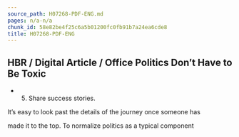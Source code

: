 ```yaml
---
source_path: H07268-PDF-ENG.md
pages: n/a-n/a
chunk_id: 58e82be4f25c6a5b01200fc0fb91b7a24ea6cde8
title: H07268-PDF-ENG
---
```

## HBR / Digital Article / Office Politics Don’t Have to Be Toxic

- 5. Share success stories.

It’s easy to look past the details of the journey once someone has

made it to the top. To normalize politics as a typical component
